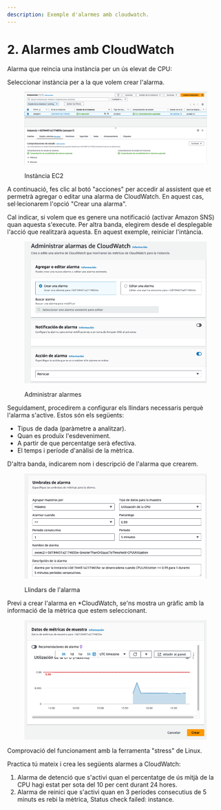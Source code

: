 ```yaml
---
description: Exemple d'alarmes amb cloudwatch.
---
```


# 2. Alarmes amb CloudWatch

Alarma que reincia una instància per un ús elevat de CPU:

Seleccionar instància per a la que volem crear l'alarma.

<figure><img src="../.gitbook/assets/image.png" alt=""><figcaption><p>Instància EC2</p></figcaption></figure>

A continuació, fes clic al botó "acciones" per accedir al assistent que et permetrà agregar o editar una alarma de CloudWatch. En aquest cas, sel·lecionarem l'opció "Crear una alarma".

Cal indicar, si volem que es genere una notificació (activar Amazon SNS) quan aquesta s'execute. Per altra banda, elegirem desde el desplegable l'acció que realitzarà aquesta. En aquest exemple, reiniciar l'intància.

<figure><img src="../.gitbook/assets/image (1).png" alt=""><figcaption><p>Administrar alarmes</p></figcaption></figure>

Seguidament, procedirem a configurar els llindars necessaris perquè l'alarma s'active. Estos són els següents:

* Tipus de dada (paràmetre a analitzar).&#x20;
* Quan es produïx l'esdeveniment.&#x20;
* A partir de que percentatge serà efectiva.&#x20;
* El temps i període d'anàlisi de la mètrica.

D'altra banda, indicarem nom i descripció de l'alarma que crearem.

<figure><img src="../.gitbook/assets/image (2).png" alt=""><figcaption><p>Llindars de l'alarma</p></figcaption></figure>

Previ a crear l'alarma en \*CloudWatch, se'ns mostra un gràfic amb la informació de la mètrica que estem seleccionant.

<figure><img src="../.gitbook/assets/image (3).png" alt=""><figcaption></figcaption></figure>

Comprovació del funcionament amb la ferramenta "stress" de Linux.



Practica tú mateix i crea les següents alarmes a CloudWatch:&#x20;

1. Alarma de detenció que s'activi quan el percentatge de ús mitjà de la CPU hagi estat per sota del 10 per cent durant 24 hores.
2. Alarma de reinici que s'activi quan en 3 períodes consecutius de 5 minuts es rebi la mètrica, Status check failed: instance.

